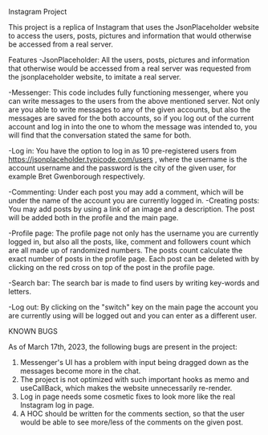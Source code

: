 Instagram Project


This project is a replica of Instagram that uses the JsonPlaceholder website to access the users, posts, pictures and information that would otherwise be accessed from a real server.

Features
-JsonPlaceholder: All the users, posts, pictures and information that otherwise would be accessed from a real server was requested from the jsonplaceholder website, to imitate a real server.

-Messenger: This code includes fully functioning messenger, where you can write messages to the users from the above mentioned server. Not only are you able to write messages to any of the given accounts, but also the messages are saved for the both accounts, so if you log out of the current account and log in into the one to whom the message was intended to, you will find that the conversation stated the same for both.

-Log in: You have the option to log in as 10 pre-registered users from https://jsonplaceholder.typicode.com/users , where the username is the account username and the password is the city of the given user, for example Bret Gwenborough respectively.

-Commenting: Under each post you may add a comment, which will be under the name of the account you are currently logged in.
-Creating posts: You may add posts by using a link of an image and a description. The post will be added both in the profile and the main page.

-Profile page: The profile page not only has the username you are currently logged in, but also all the posts, like, comment and followers count which are all made up of randomized numbers. The posts count calculate the exact number of posts in the profile page. Each post can be deleted with by clicking on the red cross on top of the post in the profile page.

-Search bar: The search bar is made to find users by writing key-words and letters.

-Log out: By clicking on the "switch" key on the main page the account you are currently using will be logged out and you can enter as a different user.

KNOWN BUGS

As of March 17th, 2023, the following bugs are present in the project:

1. Messenger's UI has a problem with input being dragged down as the messages become more in the chat.
2. The project is not optimized with such important hooks as memo and useCallBack, which makes the website unnecessarily re-render.
3. Log in page needs some cosmetic fixes to look more like the real Instagram log in page.
4. A HOC should be written for the comments section, so that the user would be able to see more/less of the comments on the given post.
